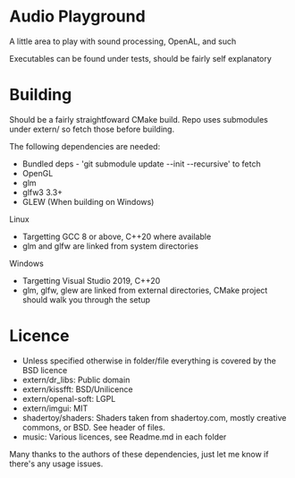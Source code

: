 # Audio Playground

A little area to play with sound processing, OpenAL, and such

Executables can be found under tests, should be fairly self explanatory

# Building
Should be a fairly straightfoward CMake build. Repo uses submodules under extern/ so fetch those before building.

The following dependencies are needed:
* Bundled deps - 'git submodule update --init --recursive' to fetch
* OpenGL
* glm
* glfw3 3.3+
* GLEW (When building on Windows)

Linux
* Targetting GCC 8 or above, C++20 where available
* glm and glfw are linked from system directories

Windows
* Targetting Visual Studio 2019, C++20
* glm, glfw, glew are linked from external directories, CMake project should walk you through the setup

# Licence
* Unless specified otherwise in folder/file everything is covered by the BSD licence
* extern/dr_libs: Public domain
* extern/kissfft: BSD/Unilicence
* extern/openal-soft: LGPL
* extern/imgui: MIT
* shadertoy/shaders: Shaders taken from shadertoy.com, mostly creative commons, or BSD. See header of files.
* music: Various licences, see Readme.md in each folder

Many thanks to the authors of these dependencies, just let me know if there's any usage issues.


